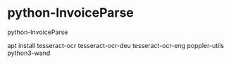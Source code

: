 # python-InvoiceParse
python-InvoiceParse

apt install tesseract-ocr tesseract-ocr-deu tesseract-ocr-eng poppler-utils python3-wand
